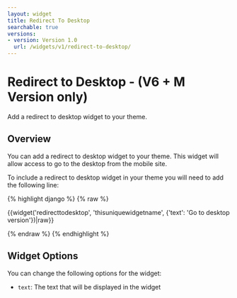 ```yaml
---
layout: widget
title: Redirect To Desktop
searchable: true
versions:
- version: Version 1.0
  url: /widgets/v1/redirect-to-desktop/
---
```


# Redirect to Desktop - (V6 + M Version only)

Add a redirect to desktop widget to your theme.

## Overview

You can add a redirect to desktop widget to your theme. This widget will allow access to go to the desktop from the mobile site.

To include a redirect to desktop widget in your theme you will need to add the following line:

{% highlight django %}
{% raw %}

  {{widget('redirecttodesktop', 'thisuniquewidgetname', {'text': 'Go to desktop version'})|raw}}

{% endraw %}
{% endhighlight %}

## Widget Options

You can change the following options for the widget:

* ```text```: The text that will be displayed in the widget

